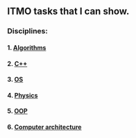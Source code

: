 ## ITMO tasks that I can show.
### Disciplines:
#### 1. [Algorithms](https://github.com/timurbabs/ITMO/tree/main/Algorithms)
#### 2. [C++](https://github.com/timurbabs/ITMO/tree/main/C%2B%2B)
#### 3. [OS](https://github.com/timurbabs/ITMO/tree/main/OS)
#### 4. [Physics](https://github.com/timurbabs/ITMO/tree/main/Physics)
#### 5. [OOP](https://github.com/timurbabs/ITMO/tree/main/OOP)
#### 6. [Computer architecture](https://github.com/timurbabs/ITMO/tree/main/Computer%20architecture)
